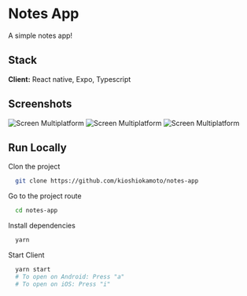 # Notes App

A simple notes app!

## Stack

**Client:** React native, Expo, Typescript

## Screenshots

![Screen Multiplatform](https://github.com/kioshiokamoto/)
![Screen Multiplatform](https://github.com/kioshiokamoto/)
![Screen Multiplatform](https://github.com/kioshiokamoto/)

## Run Locally

Clon the project

```bash
  git clone https://github.com/kioshiokamoto/notes-app
```

Go to the project route

```bash
  cd notes-app
```

Install dependencies

```bash
  yarn
```

Start Client

```bash
  yarn start
  # To open on Android: Press "a"
  # To open on iOS: Press "i"
```
